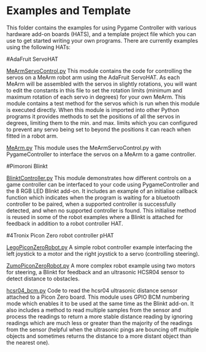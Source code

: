# Examples and Template

This folder contains the examples for using Pygame Controller with various hardware add-on boards (HATS), and a template project file which you can use to get started writing your own programs. There are currently examples using the following HATs:

#AdaFruit ServoHAT

[MeArmServoControl.py](/AdaFruit_ServoHAT/MeArmServoControl.py) This module contains the code for controlling the servos on a MeArm robot arm using the AdaFruit ServoHAT. As each MeArm will be assembled with the servos in slightly rotations, you will want to edit the constants in this file to set the rotation limits (minimum and maximum rotation of each servo in degrees) for your own MeArm. This module contains a test method for the servos which is run when this module is executed directly. When this module is imported into other Python programs it provides methods to set the positions of all the servos in degrees, limiting them to the min. and max. limits which you can configured to prevent any servo being set to beyond the positions it can reach when fitted in a robot arm.

[MeArm.py](/AdaFruit_ServoHAT/MeArm.py) This module uses the MeArmServoControl.py with PygameController to interface the servos on a MeArm to a game controller.

#Pimoroni Blinkt

[BlinktController.py](/Blinkt/BlinktController.py) This module demonstrates how different controls on a game controller can be interfaced to your code using PygameController and the 8 RGB LED Blinkt add-on. It includes an example of an initialise callback function which indicates when the program is waiting for a bluetooth controller to be paired, when a supported controller is successfully detected, and when no supported controller is found. This initialise method is reused in some of the robot examples where a Blinkt is attached for feedback in addition to a robot controller HAT.

#4Tronix Picon Zero robot controller pHAT

[LegoPiconZeroRobot.py](/PiconZero/LegoPiconZeroRobot.py) A simple robot controller example interfacing the left joystick to a motor and the right joystick to a servo (controlling steering).

[ZumoPiconZeroRobot.py](/PiconZero/ZumoPiconZeroRobot.py) A more complex robot example using two motors for steering, a Blinkt for feedback and an ultrasonic HCSR04 sensor to detect distance to obstacles.

[hcsr04_bcm.py](/PiconZero/hcsr04_bcm.py) Code to read the hcsr04 ultrasonic distance sensor attached to a Picon Zero board. This module uses GPIO BCM numbering mode which enables it to be used at the same time as the Blinkt add-on. It also includes a method to read multiple samples from the sensor and process the readings to return a more stable distance reading by ignoring readings which are much less or greater than the majority of the readings from the sensor (helpful when the ultrasonic pings are bouncing off multiple objects and sometimes returns the distance to a more distant object than the nearest one).

